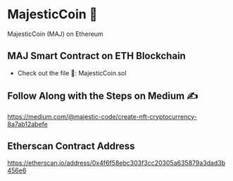 # MajesticCoin 🥥
MajesticCoin (MAJ) on Ethereum 

## MAJ Smart Contract on ETH Blockchain
- Check out the file 📁: MajesticCoin.sol 

## Follow Along with the Steps on Medium ✍️
https://medium.com/@majestic-code/create-nft-cryptocurrency-8a7ab12abefe

## Etherscan Contract Address
https://etherscan.io/address/0x4f6f58ebc303f3cc20305a635879a3dad3b456e6